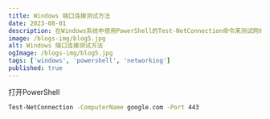 ```yaml
---
title: Windows 端口连接测试方法
date: 2023-08-01
description: 在Windows系统中使用PowerShell的Test-NetConnection命令来测试网络端口连接的方法。
image: /blogs-img/blog5.jpg
alt: Windows 端口连接测试方法
ogImage: /blogs-img/blog5.jpg
tags: ['windows', 'powershell', 'networking']
published: true
---
```


打开PowerShell

```bash
Test-NetConnection -ComputerName google.com -Port 443
```
